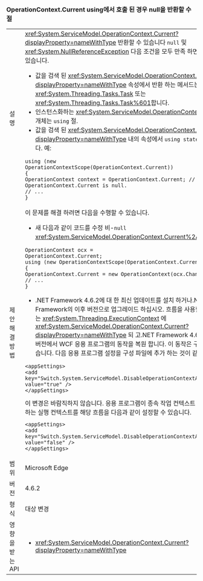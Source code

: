 ### <a name="operationcontextcurrent-may-return-null-when-called-in-a-using-clause"></a>OperationContext.Current using에서 호출 된 경우 null을 반환할 수 절

|   |   |
|---|---|
|설명|<xref:System.ServiceModel.OperationContext.Current?displayProperty=nameWithType> 반환할 수 있습니다 <code>null</code> 및 <xref:System.NullReferenceException> 다음 조건을 모두 만족 하면 발생할 수 있습니다.<ul><li>값을 검색 된 <xref:System.ServiceModel.OperationContext.Current?displayProperty=nameWithType> 속성에서 반환 하는 메서드는 <xref:System.Threading.Tasks.Task> 또는 <xref:System.Threading.Tasks.Task%601>합니다.</li><li>인스턴스화하는 <xref:System.ServiceModel.OperationContextScope> 개체는 <code>using</code> 절.</li><li>값을 검색 된 <xref:System.ServiceModel.OperationContext.Current?displayProperty=nameWithType> 내의 속성에서 <code>using statement</code>합니다. 예:</li></ul><pre><code class="language-csharp">using (new OperationContextScope(OperationContext.Current))&#13;&#10;{&#13;&#10;OperationContext context = OperationContext.Current;      // OperationContext.Current is null.&#13;&#10;// ...&#13;&#10;}&#13;&#10;</code></pre>|
|제안 해결 방법|이 문제를 해결 하려면 다음을 수행할 수 있습니다.<ul><li>새 다음과 같이 코드를 수정 비-<code>null</code> <xref:System.ServiceModel.OperationContext.Current%2A> 개체:</li></ul><pre><code class="language-csharp">OperationContext ocx = OperationContext.Current;&#13;&#10;using (new OperationContextScope(OperationContext.Current))&#13;&#10;{&#13;&#10;OperationContext.Current = new OperationContext(ocx.Channel);&#13;&#10;// ...&#13;&#10;}&#13;&#10;</code></pre><ul><li>.NET Framework 4.6.2에 대 한 최신 업데이트를 설치 하거나.NET Framework의 이후 버전으로 업그레이드 하십시오. 흐름을 사용할 수 없게는 <xref:System.Threading.ExecutionContext> 에 <xref:System.ServiceModel.OperationContext.Current?displayProperty=nameWithType> 되 고.NET Framework 4.6.1 및 이전 버전에서 WCF 응용 프로그램의 동작을 복원 합니다. 이 동작은 구성할 수 없습니다. 다음 응용 프로그램 설정을 구성 파일에 추가 하는 것이 같습니다.</li></ul><pre><code class="language-xml">&lt;appSettings&gt;&#13;&#10;&lt;add key=&quot;Switch.System.ServiceModel.DisableOperationContextAsyncFlow&quot; value=&quot;true&quot; /&gt;&#13;&#10;&lt;/appSettings&gt;&#13;&#10;</code></pre>이 변경은 바람직하지 않습니다. 응용 프로그램이 종속 작업 컨텍스트 간에 이동 하는 실행 컨텍스트를 해당 흐름을 다음과 같이 설정할 수 있습니다.<pre><code class="language-xml">&lt;appSettings&gt;&#13;&#10;&lt;add key=&quot;Switch.System.ServiceModel.DisableOperationContextAsyncFlow&quot; value=&quot;false&quot; /&gt;&#13;&#10;&lt;/appSettings&gt;&#13;&#10;</code></pre>|
|범위|Microsoft Edge|
|버전|4.6.2|
|형식|대상 변경|
|영향을 받는 API|<ul><li><xref:System.ServiceModel.OperationContext.Current?displayProperty=nameWithType></li></ul>|

